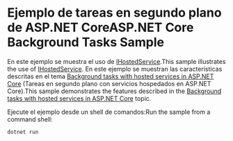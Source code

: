 # <a name="aspnet-core-background-tasks-sample"></a><span data-ttu-id="efdd1-101">Ejemplo de tareas en segundo plano de ASP.NET Core</span><span class="sxs-lookup"><span data-stu-id="efdd1-101">ASP.NET Core Background Tasks Sample</span></span>

<span data-ttu-id="efdd1-102">En este ejemplo se muestra el uso de [IHostedService](https://docs.microsoft.com/dotnet/api/microsoft.extensions.hosting.ihostedservice).</span><span class="sxs-lookup"><span data-stu-id="efdd1-102">This sample illustrates the use of [IHostedService](https://docs.microsoft.com/dotnet/api/microsoft.extensions.hosting.ihostedservice).</span></span> <span data-ttu-id="efdd1-103">En este ejemplo se muestran las características descritas en el tema [Background tasks with hosted services in ASP.NET Core](https://docs.microsoft.com/aspnet/core/fundamentals/host/hosted-services) (Tareas en segundo plano con servicios hospedados en ASP.NET Core).</span><span class="sxs-lookup"><span data-stu-id="efdd1-103">This sample demonstrates the features described in the [Background tasks with hosted services in ASP.NET Core](https://docs.microsoft.com/aspnet/core/fundamentals/host/hosted-services) topic.</span></span>

<span data-ttu-id="efdd1-104">Ejecute el ejemplo desde un shell de comandos:</span><span class="sxs-lookup"><span data-stu-id="efdd1-104">Run the sample from a command shell:</span></span>

```
dotnet run
```
